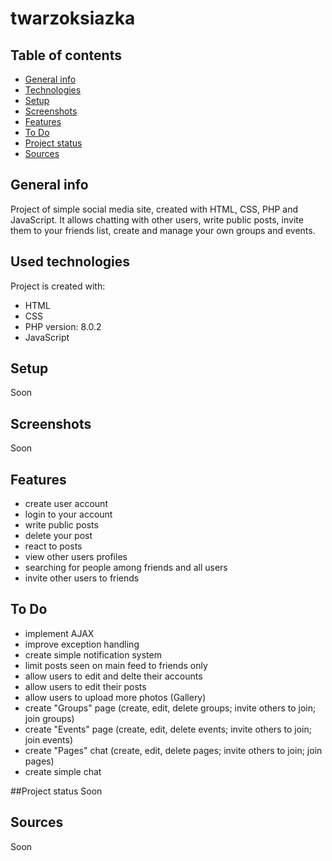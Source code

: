 # twarzoksiazka

## Table of contents
* [General info](#general-info)
* [Technologies](#technologies)
* [Setup](#setup)
* [Screenshots](#screenshots)
* [Features](#features)
* [To Do](#to-do)
* [Project status](#project-status)
* [Sources](#sources)

## General info
Project of simple social media site, created with HTML, CSS, PHP and JavaScript. It allows chatting with other users, write public posts, invite them to your friends list, create and manage your own groups and events.

## Used technologies
Project is created with:
* HTML
* CSS
* PHP version: 8.0.2
* JavaScript

## Setup
Soon

## Screenshots
Soon

## Features
* create user account
* login to your account
* write public posts
* delete your post
* react to posts
* view other users profiles
* searching for people among friends and all users
* invite other users to friends

## To Do
* implement AJAX 
* improve exception handling
* create simple notification system
* limit posts seen on main feed to friends only
* allow users to edit and delte their accounts
* allow users to edit their posts
* allow users to upload more photos (Gallery)
* create "Groups" page (create, edit, delete groups; invite others to join; join groups)
* create "Events" page (create, edit, delete events; invite others to join; join events)
* create "Pages" chat  (create, edit, delete pages; invite others to join; join pages)
* create simple chat 

##Project status
Soon

## Sources
Soon
